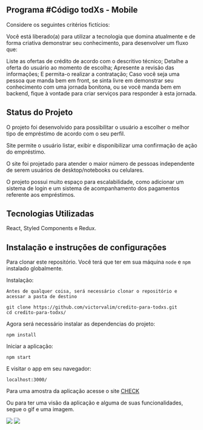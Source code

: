 ## Programa #Código <para> todXs - Mobile

Considere os seguintes critérios fictícios:


Você está liberado(a) para utilizar a tecnologia que domina atualmente e de forma criativa demonstrar seu conhecimento, para desenvolver um fluxo que:

Liste as ofertas de crédito de acordo com o descritivo técnico;
Detalhe a oferta do usuário ao momento de escolha;
Apresente a revisão das informações;
E permita-o realizar a contratação;
Caso você seja uma pessoa que manda bem em front, se sinta livre em demonstrar seu conhecimento com uma jornada bonitona, ou se você manda bem em backend, fique à vontade para criar serviços para responder à esta jornada.

## Status do Projeto

O projeto foi desenvolvido para possibilitar o usuário a escolher o melhor tipo de empréstimo de acordo com o seu perfil.

Site permite o usuário listar, exibir e disponibilizar uma confirmação de ação do empréstimo.

O site foi projetado para atender o maior número de pessoas independente de serem usuários de desktop/notebooks ou celulares.

O projeto possui muito espaço para escalabilidade, como adicionar um sistema de login e um sistema de acompanhamento dos pagamentos referente aos empréstimos.
  
## Tecnologias Utilizadas

React, Styled Components e Redux.

## Instalação e instruções de configurações

Para clonar este repositório. Você terá que ter em sua máquina `node` e `npm` instalado globalmente.

Instalação:

`Antes de qualquer coisa, será necessário clonar o repositório e acessar a pasta de destino `

`git clone https://github.com/victorvalim/credito-para-todxs.git`  
`cd credito-para-todxs/`
 
Agora será necessário instalar as dependencias do projeto:

`npm install`  

Iniciar a aplicação:

`npm start`

E visitar o app em seu navegador:

`localhost:3000/` 

Para uma amostra da aplicação acesse o site [CHECK](https://victorvalim.github.io/credito-para-todxs/) 


Ou para ter uma visão da aplicação e alguma de suas  funcionalidades, segue o gif e uma imagem.


<img src="https://i.imgur.com/gdccRqm.gif">



<img src="https://i.imgur.com/IxVaQWC.png">


